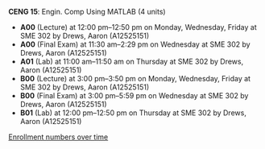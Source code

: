 **CENG 15**: Engin. Comp Using MATLAB (4 units)

- **A00** (Lecture) at 12:00 pm–12:50 pm on Monday, Wednesday, Friday at SME 302 by Drews, Aaron (A12525151)
- **A00** (Final Exam) at 11:30 am–2:29 pm on Wednesday at SME 302 by Drews, Aaron (A12525151)
- **A01** (Lab) at 11:00 am–11:50 am on Thursday at SME 302 by Drews, Aaron (A12525151)
- **B00** (Lecture) at 3:00 pm–3:50 pm on Monday, Wednesday, Friday at SME 302 by Drews, Aaron (A12525151)
- **B00** (Final Exam) at 3:00 pm–5:59 pm on Wednesday at SME 302 by Drews, Aaron (A12525151)
- **B01** (Lab) at 12:00 pm–12:50 pm on Thursday at SME 302 by Drews, Aaron (A12525151)

[Enrollment numbers over time](./CENG15.tsv)
